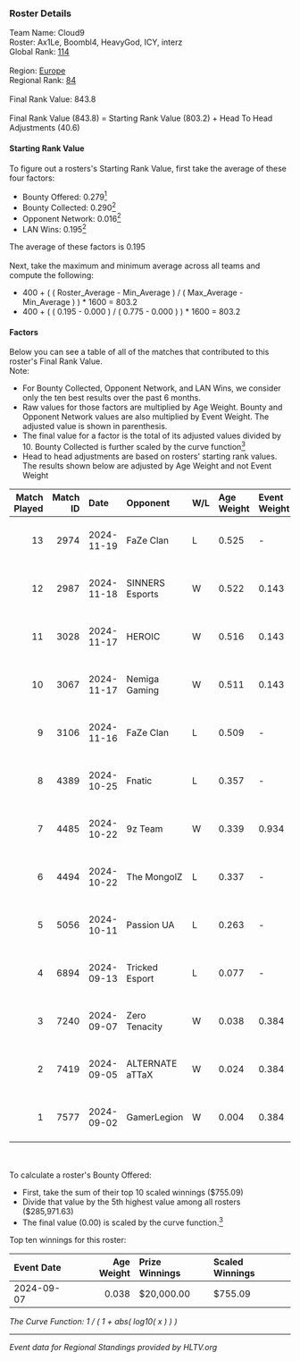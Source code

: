 ### Roster Details<br />
Team Name: Cloud9<br />
Roster: Ax1Le, Boombl4, HeavyGod, ICY, interz<br />
Global Rank: [114](../../standings_global_2025_02_28.md)<br />
<br />
Region: [Europe]( ../../standings_europe_2025_02_28.md)<br />
Regional Rank: [84]( ../../standings_europe_2025_02_28.md)<br />
<br />
Final Rank Value:  843.8<br />
<br />
Final Rank Value (843.8) = Starting Rank Value (803.2) + Head To Head Adjustments (40.6)<br />

#### Starting Rank Value<br />
To figure out a rosters's Starting Rank Value, first take the average of these four factors:<br />
- Bounty Offered: 0.279[<sup>1</sup>](#table2)
- Bounty Collected: 0.290[<sup>2</sup>](#table1)
- Opponent Network: 0.016[<sup>2</sup>](#table1)
- LAN Wins: 0.195[<sup>2</sup>](#table1)

The average of these factors is 0.195<br />
<br />
Next, take the maximum and minimum average across all teams and compute the following:<br />
- 400 + ( ( Roster_Average - Min_Average ) / ( Max_Average - Min_Average ) ) * 1600 = 803.2
- 400 + ( ( 0.195 - 0.000 ) / ( 0.775 - 0.000 ) ) * 1600 = 803.2


#### Factors<br />
Below you can see a table of all of the matches that contributed to this roster's Final Rank Value.<br />
Note:<br />

- For Bounty Collected, Opponent Network, and LAN Wins, we consider only the ten best results over the past 6 months.
- Raw values for those factors are multiplied by Age Weight. Bounty and Opponent Network values are also multiplied by Event Weight. The adjusted value is shown in parenthesis.
- The final value for a factor is the total of its adjusted values divided by 10. Bounty Collected is further scaled by the curve function[<sup>3</sup>](#curveFunction)
- Head to head adjustments are based on rosters' starting rank values. The results shown below are adjusted by Age Weight and not Event Weight
<span id="table1"></span><br />


| Match Played | Match ID | Date       | Opponent        | W/L | Age Weight | Event Weight | Bounty Collected | Opponent Network | LAN Wins  | H2H Adj. | Roster                                |
| -: | -: | :- | :- | :- | :- | :- | :- | :- | :- | -: | :- |
|           13 |     2974 | 2024-11-19 | FaZe Clan       | L   | 0.525      | -            | -                | -                | -         |    -0.08 | Ax1Le, Boombl4, HeavyGod, ICY, interz |
|           12 |     2987 | 2024-11-18 | SINNERS Esports | W   | 0.522      | 0.143        | 0.033 (0.002)    | 0.633 (0.047)    | 1 (0.522) |    12.14 | Ax1Le, Boombl4, HeavyGod, ICY, interz |
|           11 |     3028 | 2024-11-17 | HEROIC          | W   | 0.516      | 0.143        | 0.156 (0.011)    | 0.433 (0.032)    | 1 (0.516) |    13.86 | Ax1Le, Boombl4, HeavyGod, ICY, interz |
|           10 |     3067 | 2024-11-17 | Nemiga Gaming   | W   | 0.511      | 0.143        | 0.212 (0.015)    | 0.455 (0.033)    | 1 (0.511) |    13.98 | Ax1Le, Boombl4, HeavyGod, ICY, interz |
|            9 |     3106 | 2024-11-16 | FaZe Clan       | L   | 0.509      | -            | -                | -                | -         |    -0.06 | Ax1Le, Boombl4, HeavyGod, ICY, interz |
|            8 |     4389 | 2024-10-25 | Fnatic          | L   | 0.357      | -            | -                | -                | -         |    -1.68 | Ax1Le, Boombl4, HeavyGod, ICY, interz |
|            7 |     4485 | 2024-10-22 | 9z Team         | W   | 0.339      | 0.934        | 0.019 (0.006)    | 0.084 (0.026)    | 0 (0.000) |     4.50 | Ax1Le, Boombl4, HeavyGod, ICY, interz |
|            6 |     4494 | 2024-10-22 | The MongolZ     | L   | 0.337      | -            | -                | -                | -         |    -0.03 | Ax1Le, Boombl4, HeavyGod, ICY, interz |
|            5 |     5056 | 2024-10-11 | Passion UA      | L   | 0.263      | -            | -                | -                | -         |    -2.29 | Ax1Le, Boombl4, HeavyGod, ICY, interz |
|            4 |     6894 | 2024-09-13 | Tricked Esport  | L   | 0.077      | -            | -                | -                | -         |    -1.04 | Ax1Le, Boombl4, HeavyGod, ICY, interz |
|            3 |     7240 | 2024-09-07 | Zero Tenacity   | W   | 0.038      | 0.384        | 0.033 (0.000)    | 0.842 (0.012)    | 0 (0.000) |     0.72 | Ax1Le, Boombl4, HeavyGod, ICY, interz |
|            2 |     7419 | 2024-09-05 | ALTERNATE aTTaX | W   | 0.024      | 0.384        | 0.025 (0.000)    | 0.605 (0.006)    | 0 (0.000) |     0.55 | Ax1Le, Boombl4, HeavyGod, ICY, interz |
|            1 |     7577 | 2024-09-02 | GamerLegion     | W   | 0.004      | 0.384        | 0.011 (0.000)    | 0.040 (0.000)    | 0 (0.000) |     0.05 | Ax1Le, Boombl4, HeavyGod, ICY, interz |

<br />
<span id="table2"></span><br />
To calculate a roster's Bounty Offered:<br />

- First, take the sum of their top 10 scaled winnings ($755.09)
- Divide that value by the 5th highest value among all rosters ($285,971.63)
- The final value (0.00) is scaled by the curve function.[<sup>3</sup>](#curveFunction)

Top ten winnings for this roster:<br />

| Event Date | Age Weight | Prize Winnings | Scaled Winnings |
| :- | -: | :- | :- |
| 2024-09-07 |      0.038 | $20,000.00     | $755.09         |


<span id="curveFunction"></span>_The Curve Function: 1 / ( 1 + abs( log10( x ) ) )_<br />

---
_Event data for Regional Standings provided by HLTV.org_<br />

